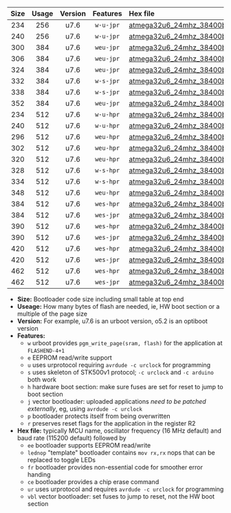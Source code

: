 |Size|Usage|Version|Features|Hex file|
|:-:|:-:|:-:|:-:|:--|
|234|256|u7.6|`w-u-jpr`|[atmega32u6_24mhz_38400bps_ur_vbl.hex](https://raw.githubusercontent.com/stefanrueger/urboot/main/atmega32u6_24mhz_38400bps_ur_vbl.hex)|
|240|256|u7.6|`w-u-jpr`|[atmega32u6_24mhz_38400bps_lednop_ur_vbl.hex](https://raw.githubusercontent.com/stefanrueger/urboot/main/atmega32u6_24mhz_38400bps_lednop_ur_vbl.hex)|
|300|384|u7.6|`weu-jpr`|[atmega32u6_24mhz_38400bps_ee_ur_vbl.hex](https://raw.githubusercontent.com/stefanrueger/urboot/main/atmega32u6_24mhz_38400bps_ee_ur_vbl.hex)|
|306|384|u7.6|`weu-jpr`|[atmega32u6_24mhz_38400bps_ee_lednop_ur_vbl.hex](https://raw.githubusercontent.com/stefanrueger/urboot/main/atmega32u6_24mhz_38400bps_ee_lednop_ur_vbl.hex)|
|324|384|u7.6|`weu-jpr`|[atmega32u6_24mhz_38400bps_ee_lednop_fr_ur_vbl.hex](https://raw.githubusercontent.com/stefanrueger/urboot/main/atmega32u6_24mhz_38400bps_ee_lednop_fr_ur_vbl.hex)|
|332|384|u7.6|`w-s-jpr`|[atmega32u6_24mhz_38400bps_vbl.hex](https://raw.githubusercontent.com/stefanrueger/urboot/main/atmega32u6_24mhz_38400bps_vbl.hex)|
|338|384|u7.6|`w-s-jpr`|[atmega32u6_24mhz_38400bps_lednop_vbl.hex](https://raw.githubusercontent.com/stefanrueger/urboot/main/atmega32u6_24mhz_38400bps_lednop_vbl.hex)|
|352|384|u7.6|`weu-jpr`|[atmega32u6_24mhz_38400bps_ee_lednop_fr_ce_ur_vbl.hex](https://raw.githubusercontent.com/stefanrueger/urboot/main/atmega32u6_24mhz_38400bps_ee_lednop_fr_ce_ur_vbl.hex)|
|234|512|u7.6|`w-u-hpr`|[atmega32u6_24mhz_38400bps_ur.hex](https://raw.githubusercontent.com/stefanrueger/urboot/main/atmega32u6_24mhz_38400bps_ur.hex)|
|240|512|u7.6|`w-u-hpr`|[atmega32u6_24mhz_38400bps_lednop_ur.hex](https://raw.githubusercontent.com/stefanrueger/urboot/main/atmega32u6_24mhz_38400bps_lednop_ur.hex)|
|296|512|u7.6|`weu-hpr`|[atmega32u6_24mhz_38400bps_ee_ur.hex](https://raw.githubusercontent.com/stefanrueger/urboot/main/atmega32u6_24mhz_38400bps_ee_ur.hex)|
|302|512|u7.6|`weu-hpr`|[atmega32u6_24mhz_38400bps_ee_lednop_ur.hex](https://raw.githubusercontent.com/stefanrueger/urboot/main/atmega32u6_24mhz_38400bps_ee_lednop_ur.hex)|
|320|512|u7.6|`weu-hpr`|[atmega32u6_24mhz_38400bps_ee_lednop_fr_ur.hex](https://raw.githubusercontent.com/stefanrueger/urboot/main/atmega32u6_24mhz_38400bps_ee_lednop_fr_ur.hex)|
|328|512|u7.6|`w-s-hpr`|[atmega32u6_24mhz_38400bps.hex](https://raw.githubusercontent.com/stefanrueger/urboot/main/atmega32u6_24mhz_38400bps.hex)|
|334|512|u7.6|`w-s-hpr`|[atmega32u6_24mhz_38400bps_lednop.hex](https://raw.githubusercontent.com/stefanrueger/urboot/main/atmega32u6_24mhz_38400bps_lednop.hex)|
|348|512|u7.6|`weu-hpr`|[atmega32u6_24mhz_38400bps_ee_lednop_fr_ce_ur.hex](https://raw.githubusercontent.com/stefanrueger/urboot/main/atmega32u6_24mhz_38400bps_ee_lednop_fr_ce_ur.hex)|
|384|512|u7.6|`wes-hpr`|[atmega32u6_24mhz_38400bps_ee.hex](https://raw.githubusercontent.com/stefanrueger/urboot/main/atmega32u6_24mhz_38400bps_ee.hex)|
|384|512|u7.6|`wes-jpr`|[atmega32u6_24mhz_38400bps_ee_vbl.hex](https://raw.githubusercontent.com/stefanrueger/urboot/main/atmega32u6_24mhz_38400bps_ee_vbl.hex)|
|390|512|u7.6|`wes-hpr`|[atmega32u6_24mhz_38400bps_ee_lednop.hex](https://raw.githubusercontent.com/stefanrueger/urboot/main/atmega32u6_24mhz_38400bps_ee_lednop.hex)|
|390|512|u7.6|`wes-jpr`|[atmega32u6_24mhz_38400bps_ee_lednop_vbl.hex](https://raw.githubusercontent.com/stefanrueger/urboot/main/atmega32u6_24mhz_38400bps_ee_lednop_vbl.hex)|
|420|512|u7.6|`wes-hpr`|[atmega32u6_24mhz_38400bps_ee_lednop_fr.hex](https://raw.githubusercontent.com/stefanrueger/urboot/main/atmega32u6_24mhz_38400bps_ee_lednop_fr.hex)|
|420|512|u7.6|`wes-jpr`|[atmega32u6_24mhz_38400bps_ee_lednop_fr_vbl.hex](https://raw.githubusercontent.com/stefanrueger/urboot/main/atmega32u6_24mhz_38400bps_ee_lednop_fr_vbl.hex)|
|462|512|u7.6|`wes-hpr`|[atmega32u6_24mhz_38400bps_ee_lednop_fr_ce.hex](https://raw.githubusercontent.com/stefanrueger/urboot/main/atmega32u6_24mhz_38400bps_ee_lednop_fr_ce.hex)|
|462|512|u7.6|`wes-jpr`|[atmega32u6_24mhz_38400bps_ee_lednop_fr_ce_vbl.hex](https://raw.githubusercontent.com/stefanrueger/urboot/main/atmega32u6_24mhz_38400bps_ee_lednop_fr_ce_vbl.hex)|

- **Size:** Bootloader code size including small table at top end
- **Useage:** How many bytes of flash are needed, ie, HW boot section or a multiple of the page size
- **Version:** For example, u7.6 is an urboot version, o5.2 is an optiboot version
- **Features:**
  + `w` urboot provides `pgm_write_page(sram, flash)` for the application at `FLASHEND-4+1`
  + `e` EEPROM read/write support
  + `u` uses urprotocol requiring `avrdude -c urclock` for programming
  + `s` uses skeleton of STK500v1 protocol; `-c urclock` and `-c arduino` both work
  + `h` hardware boot section: make sure fuses are set for reset to jump to boot section
  + `j` vector bootloader: uploaded applications *need to be patched externally*, eg, using `avrdude -c urclock`
  + `p` bootloader protects itself from being overwritten
  + `r` preserves reset flags for the application in the register R2
- **Hex file:** typically MCU name, oscillator frequency (16 MHz default) and baud rate (115200 default) followed by
  + `ee` bootloader supports EEPROM read/write
  + `lednop` "template" bootloader contains `mov rx,rx` nops that can be replaced to toggle LEDs
  + `fr` bootloader provides non-essential code for smoother error handing
  + `ce` bootloader provides a chip erase command
  + `ur` uses urprotocol and requires `avrdude -c urclock` for programming
  + `vbl` vector bootloader: set fuses to jump to reset, not the HW boot section
